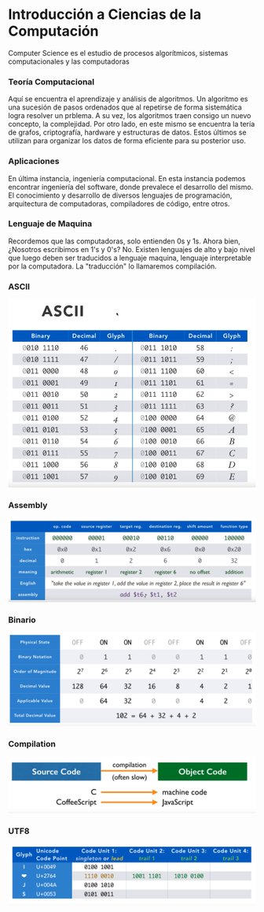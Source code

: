# Introducción a Ciencias de la Computación

Computer Science es el estudio de procesos algorítmicos, sistemas computacionales y las computadoras

### Teoría Computacional

Aquí se encuentra el aprendizaje y análisis de algoritmos. Un algoritmo es una sucesión de pasos ordenados que al repetirse de forma sistemática logra resolver un prblema. A su vez, los algoritmos traen consigo un nuevo concepto, la complejidad.
Por otro lado, en este mismo se encuentra la tería de grafos, criptografía, hardware y estructuras de datos. Estos últimos se utilizan para organizar los datos de forma eficiente para su posterior uso.

### Aplicaciones

En última instancia, ingeniería computacional. En esta instancia podemos encontrar ingeniería del software, donde prevalece el desarrollo del mismo. El conocimiento y desarrollo de diversos lenguajes de programación, arquitectura de computadoras, compiladores de código, entre otros.

### Lenguaje de Maquina
Recordemos que las computadoras, solo entienden 0s y 1s. Ahora bien, ¿Nosotros escribimos en 1's y 0's? No. Existen lenguajes de alto y bajo nivel que luego deben ser traducidos a lenguaje maquina, lenguaje interpretable por la computadora. La "traducción" lo llamaremos compilación.

### ASCII
![ascii](./img/ascii.png)
### Assembly
![assembly](./img/assembly.png)
### Binario
![binario](./img/binario.png)
### Compilation
![compilation](./img/compilation.png)
### UTF8
![utf8](./img/utf8.png)